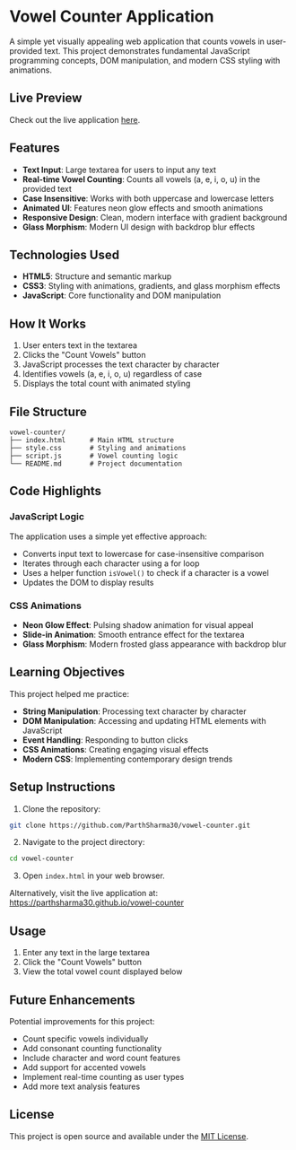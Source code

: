 # Vowel Counter Application

A simple yet visually appealing web application that counts vowels in user-provided text. This project demonstrates fundamental JavaScript programming concepts, DOM manipulation, and modern CSS styling with animations.

## Live Preview

Check out the live application [here](https://parthsharma30.github.io/vowel-counter).

## Features

- **Text Input**: Large textarea for users to input any text
- **Real-time Vowel Counting**: Counts all vowels (a, e, i, o, u) in the provided text
- **Case Insensitive**: Works with both uppercase and lowercase letters
- **Animated UI**: Features neon glow effects and smooth animations
- **Responsive Design**: Clean, modern interface with gradient background
- **Glass Morphism**: Modern UI design with backdrop blur effects

## Technologies Used

- **HTML5**: Structure and semantic markup
- **CSS3**: Styling with animations, gradients, and glass morphism effects
- **JavaScript**: Core functionality and DOM manipulation

## How It Works

1. User enters text in the textarea
2. Clicks the "Count Vowels" button
3. JavaScript processes the text character by character
4. Identifies vowels (a, e, i, o, u) regardless of case
5. Displays the total count with animated styling

## File Structure

```
vowel-counter/
├── index.html      # Main HTML structure
├── style.css       # Styling and animations
├── script.js       # Vowel counting logic
└── README.md       # Project documentation
```

## Code Highlights

### JavaScript Logic
The application uses a simple yet effective approach:
- Converts input text to lowercase for case-insensitive comparison
- Iterates through each character using a for loop
- Uses a helper function `isVowel()` to check if a character is a vowel
- Updates the DOM to display results

### CSS Animations
- **Neon Glow Effect**: Pulsing shadow animation for visual appeal
- **Slide-in Animation**: Smooth entrance effect for the textarea
- **Glass Morphism**: Modern frosted glass appearance with backdrop blur

## Learning Objectives

This project helped me practice:
- **String Manipulation**: Processing text character by character
- **DOM Manipulation**: Accessing and updating HTML elements with JavaScript
- **Event Handling**: Responding to button clicks
- **CSS Animations**: Creating engaging visual effects
- **Modern CSS**: Implementing contemporary design trends

## Setup Instructions

1. Clone the repository:
```bash
git clone https://github.com/ParthSharma30/vowel-counter.git
```

2. Navigate to the project directory:
```bash
cd vowel-counter
```

3. Open `index.html` in your web browser.

Alternatively, visit the live application at: https://parthsharma30.github.io/vowel-counter

## Usage

1. Enter any text in the large textarea
2. Click the "Count Vowels" button
3. View the total vowel count displayed below

## Future Enhancements

Potential improvements for this project:
- Count specific vowels individually
- Add consonant counting functionality
- Include character and word count features
- Add support for accented vowels
- Implement real-time counting as user types
- Add more text analysis features

## License

This project is open source and available under the [MIT License](LICENSE).
